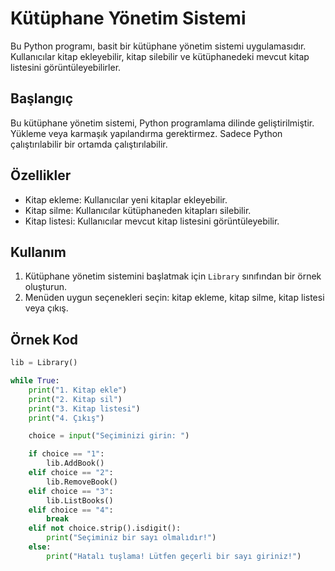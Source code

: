 # Kütüphane Yönetim Sistemi

Bu Python programı, basit bir kütüphane yönetim sistemi uygulamasıdır. Kullanıcılar kitap ekleyebilir, kitap silebilir ve kütüphanedeki mevcut kitap listesini görüntüleyebilirler.

## Başlangıç

Bu kütüphane yönetim sistemi, Python programlama dilinde geliştirilmiştir. Yükleme veya karmaşık yapılandırma gerektirmez. Sadece Python çalıştırılabilir bir ortamda çalıştırılabilir.

## Özellikler

- Kitap ekleme: Kullanıcılar yeni kitaplar ekleyebilir.
- Kitap silme: Kullanıcılar kütüphaneden kitapları silebilir.
- Kitap listesi: Kullanıcılar mevcut kitap listesini görüntüleyebilir.

## Kullanım

1. Kütüphane yönetim sistemini başlatmak için `Library` sınıfından bir örnek oluşturun.
2. Menüden uygun seçenekleri seçin: kitap ekleme, kitap silme, kitap listesi veya çıkış.

## Örnek Kod

```python
lib = Library()

while True:
    print("1. Kitap ekle")
    print("2. Kitap sil")
    print("3. Kitap listesi")
    print("4. Çıkış")

    choice = input("Seçiminizi girin: ")

    if choice == "1":
        lib.AddBook()
    elif choice == "2":
        lib.RemoveBook()
    elif choice == "3":
        lib.ListBooks()
    elif choice == "4":
        break
    elif not choice.strip().isdigit():
        print("Seçiminiz bir sayı olmalıdır!")
    else:
        print("Hatalı tuşlama! Lütfen geçerli bir sayı giriniz!")
